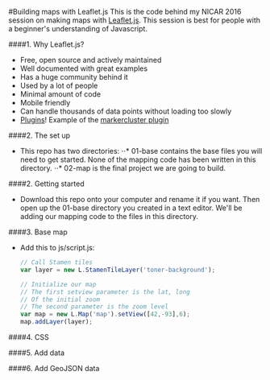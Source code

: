 #Building maps with Leaflet.js
This is the code behind my NICAR 2016 session on making maps with [Leaflet.js](https://github.com/Leaflet/Leaflet). This session is best for people with a beginner's understanding of Javascript.

####1. Why Leaflet.js?
* Free, open source and actively maintained
* Well documented with great examples
* Has a huge community behind it
* Used by a lot of people
* Minimal amount of code
* Mobile friendly
* Can handle thousands of data points without loading too slowly
* [Plugins](http://leafletjs.com/plugins.html)! Example of the [markercluster plugin](http://csessig86.github.io/tabletop_to_leaflet/#cluster)

####2. The set up
* This repo has two directories:
⋅⋅* 01-base contains the base files you will need to get started. None of the mapping code has been written in this directory.
⋅⋅* 02-map is the final project we are going to build.

####2. Getting started
* Download this repo onto your computer and rename it if you want. Then open up the 01-base directory you created in a text editor. We'll be adding our mapping code to the files in this directory.

####3. Base map
* Add this to js/script.js:
	```javascript
	// Call Stamen tiles
	var layer = new L.StamenTileLayer('toner-background');

	// Initialize our map
	// The first setview parameter is the lat, long
	// Of the initial zoom
	// The second parameter is the zoom level
	var map = new L.Map('map').setView([42,-93],6);
	map.addLayer(layer);
	```

####4. CSS

####5. Add data

####6. Add GeoJSON data